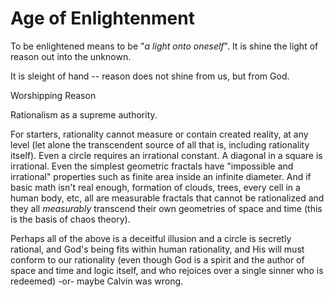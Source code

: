 # Age of Enlightenment

To be enlightened means to be "*a light onto oneself*".
It is shine the light of reason out into the unknown.

It is sleight of hand -- reason does not shine from us, but from God.

Worshipping Reason

Rationalism as a supreme authority.

For starters,
 rationality cannot measure or contain 
 created reality,
 at any level
 (let alone the transcendent source of all that is,
  including rationality itself). 
Even a circle requires an irrational constant. 
A diagonal in a square is irrational. 
Even the simplest geometric fractals 
 have "impossible and irrational" 
 properties such as finite area inside
 an infinite diameter.
And if basic math isn't real enough,
 formation of clouds, trees,
 every cell in a human body, etc,
 all are measurable fractals
 that cannot be rationalized
 and they all *measurably* transcend
 their own geometries
 of space and time
 (this is the basis of chaos theory).

Perhaps all of the above is a
 deceitful illusion and a circle
 is secretly rational,
 and God's being fits within
 human rationality,
 and His will must conform to our rationality
 (even though God is a spirit and
 the author of space and time and logic itself,
 and who rejoices over a single sinner
 who is redeemed) -or- maybe Calvin was wrong.

